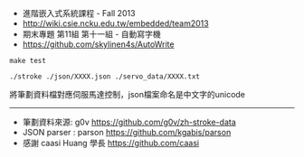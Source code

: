* 進階嵌入式系統課程 - Fall 2013
* http://wiki.csie.ncku.edu.tw/embedded/team2013
* 期末專題 第11組 第十一組 - 自動寫字機
* https://github.com/skylinen4s/AutoWrite

```make test```

```./stroke ./json/XXXX.json ./servo_data/XXXX.txt```

將筆劃資料檔對應伺服馬達控制，json檔案命名是中文字的unicode


--------------------------------------------------
* 筆劃資料來源: g0v
https://github.com/g0v/zh-stroke-data
* JSON parser : parson
https://github.com/kgabis/parson
* 感謝 caasi Huang 學長
https://github.com/caasi


